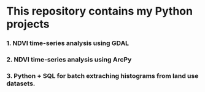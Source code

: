 # This repository contains my Python projects
### 1. NDVI time-series analysis using GDAL
### 2. NDVI time-series analysis using ArcPy
### 3. Python + SQL for batch extraching histograms from land use datasets.
